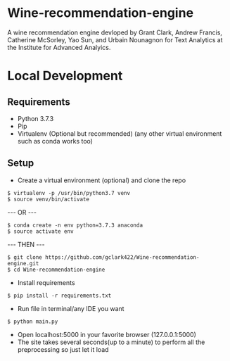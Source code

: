# Wine-recommendation-engine

A wine recommendation engine devloped by Grant Clark, Andrew Francis, Catherine McSorley, Yao Sun, and Urbain Nounagnon for Text Analytics at the Institute for Advanced Analyics.  

# Local Development
## Requirements
 - Python 3.7.3
 - Pip
 - Virtualenv (Optional but recommended) (any other virtual environment such as conda works too)
 
 ## Setup
- Create a virtual environment (optional) and clone the repo
```
$ virtualenv -p /usr/bin/python3.7 venv
$ source venv/bin/activate
```
--- OR ---
```
$ conda create -n env python=3.7.3 anaconda
$ source activate env
```
--- THEN ---
```
$ git clone https://github.com/gclark422/Wine-recommendation-engine.git
$ cd Wine-recommendation-engine
```
- Install requirements
```
$ pip install -r requirements.txt
```
- Run file in terminal/any IDE you want
```
$ python main.py
```
- Open localhost:5000 in your favorite browser (127.0.0.1:5000)
- The site takes several seconds(up to a minute) to perform all the preprocessing so just let it load
